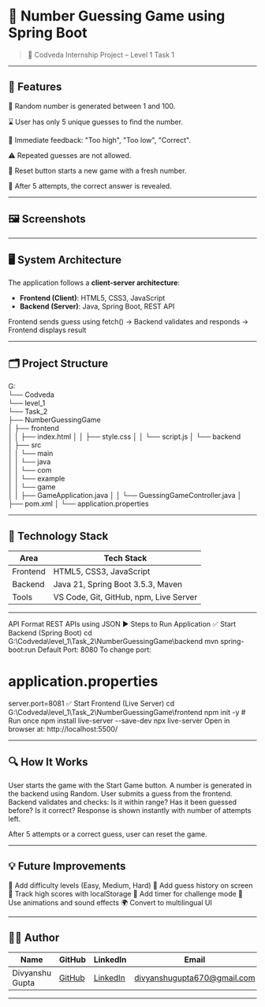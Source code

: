# 🔢 Number Guessing Game using Spring Boot



> 🚀 Codveda Internship Project – Level 1 Task 1

---

## 🔧 Features

🎲 Random number is generated between 1 and 100.

⌛ User has only 5 unique guesses to find the number.

📢 Immediate feedback: "Too high", "Too low", "Correct".

⚠️ Repeated guesses are not allowed.

🔄 Reset button starts a new game with a fresh number.

🛑 After 5 attempts, the correct answer is revealed.

---

## 🖼️ Screenshots

---

## 🖥️ System Architecture

The application follows a **client-server architecture**:

- **Frontend (Client)**: HTML5, CSS3, JavaScript  
- **Backend (Server)**: Java, Spring Boot, REST API
  
Frontend sends guess using fetch() → Backend validates and responds → Frontend displays result

---

## 🗂️ Project Structure
G:\
└── Codveda\
    └── level_1\
        └── Task_2\
            ├── NumberGuessingGame\
            │   ├── frontend\
            │   │   ├── index.html
            │   │   ├── style.css
            │   │   └── script.js
            │   └── backend\
            │       ├── src\
            │       │   └── main\
            │       │       └── java\
            │       │           └── com\
            │       │               └── example\
            │       │                   └── game\
            │       │                       ├── GameApplication.java
            │       │                       └── GuessingGameController.java
            │       ├── pom.xml
            │       └── application.properties

----
            
## 🧰 Technology Stack

| Area       | Tech Stack                             |
|------------|----------------------------------------|
| Frontend   | HTML5, CSS3, JavaScript                |
| Backend    | Java 21, Spring Boot 3.5.3, Maven      |
| Tools      | VS Code, Git, GitHub, npm, Live Server |

---


API Format	REST APIs using JSON
▶️ Steps to Run Application
✅ Start Backend (Spring Boot)
cd G:\Codveda\level_1\Task_2\NumberGuessingGame\backend
mvn spring-boot:run
Default Port: 8080 To change port:

# application.properties
server.port=8081
✅ Start Frontend (Live Server)
cd G:\Codveda\level_1\Task_2\NumberGuessingGame\frontend
npm init -y                   # Run once
npm install live-server --save-dev
npx live-server
Open in browser at: http://localhost:5500/

---

## 🔍 How It Works

User starts the game with the Start Game button.
A number is generated in the backend using Random.
User submits a guess from the frontend.
Backend validates and checks:
Is it within range?
Has it been guessed before?
Is it correct?
Response is shown instantly with number of attempts left.

After 5 attempts or a correct guess, user can reset the game.

---

## 💡 Future Improvements

🎯 Add difficulty levels (Easy, Medium, Hard)
🧠 Add guess history on screen
💾 Track high scores with localStorage
🔁 Add timer for challenge mode
🎨 Use animations and sound effects
🌍 Convert to multilingual UI

---

## 🙋‍♂️ Author

| Name            | GitHub                                        | LinkedIn                                                    | Email                                                             |
| --------------- | --------------------------------------------- | ----------------------------------------------------------- | ----------------------------------------------------------------- |
| Divyanshu Gupta | [GitHub](https://github.com/Gupta24Divyanshu) | [LinkedIn](https://linkedin.com/in/divyanshu-gupta-dev670/) | [divyanshugupta670@gmail.com](mailto:divyanshugupta670@gmail.com) |

---
